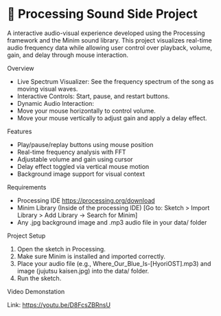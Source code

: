 # 🎵 Processing Sound Side Project

A interactive audio-visual experience developed using the Processing framework and the Minim sound library. This project visualizes real-time audio frequency data while allowing user control over playback, volume, gain, and delay through mouse interaction.

Overview
- Live Spectrum Visualizer: See the frequency spectrum of the song as moving visual waves.
- Interactive Controls: Start, pause, and restart buttons.
- Dynamic Audio Interaction:
- Move your mouse horizontally to control volume.
- Move your mouse vertically to adjust gain and apply a delay effect.

Features
- Play/pause/replay buttons using mouse position
- Real-time frequency analysis with FFT
- Adjustable volume and gain using cursor
- Delay effect toggled via vertical mouse motion
- Background image support for visual context

Requirements
- Processing IDE https://processing.org/download
- Minim Library (Inside of the processing IDE) [Go to: Sketch > Import Library > Add Library → Search for Minim]
- Any .jpg background image and .mp3 audio file in your data/ folder

Project Setup
1. Open the sketch in Processing.
2. Make sure Minim is installed and imported correctly.
3. Place your audio file (e.g., Where_Our_Blue_Is-[HyoriOST].mp3) and image (jujutsu kaisen.jpg) into the data/ folder.
4. Run the sketch.

Video Demonstation

Link: https://youtu.be/D8FcsZBRnsU
